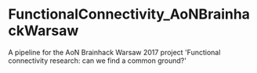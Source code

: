 # FunctionalConnectivity_AoNBrainhackWarsaw
A pipeline for the AoN Brainhack Warsaw 2017 project 'Functional connectivity research: can we find a common ground?'
